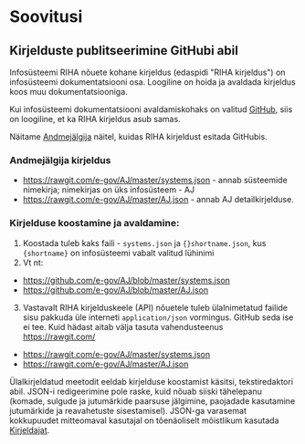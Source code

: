 # Soovitusi

## Kirjelduste publitseerimine GitHubi abil

Infosüsteemi RIHA nõuete kohane kirjeldus (edaspidi "RIHA kirjeldus") on infosüsteemi dokumentatsiooni osa. Loogiline on hoida ja avaldada kirjeldus koos muu dokumentatsiooniga.

Kui infosüsteemi dokumentatsiooni avaldamiskohaks on valitud [GitHub](https://github.com/), siis on loogiline, et ka RIHA kirjeldus asub samas.

Näitame [Andmejälgija](https://github.com/e-gov/AJ) näitel, kuidas RIHA kirjeldust esitada GitHubis.

### Andmejälgija kirjeldus

- https://rawgit.com/e-gov/AJ/master/systems.json - annab süsteemide nimekirja; nimekirjas on üks infosüsteem - AJ
- https://rawgit.com/e-gov/AJ/master/AJ.json - annab AJ detailkirjelduse.

### Kirjelduse koostamine ja avaldamine:

1. Koostada tuleb kaks faili - `systems.json` ja `{}shortname.json`, kus `{shortname}` on infosüsteemi vabalt valitud lühinimi
2. Vt nt:
  - https://github.com/e-gov/AJ/blob/master/systems.json
  - https://github.com/e-gov/AJ/blob/master/AJ.json
3. Vastavalt RIHA kirjelduskeele (API) nõuetele tuleb ülalnimetatud failide sisu pakkuda üle interneti `application/json` vormingus. GitHub seda ise ei tee. Kuid hädast aitab välja tasuta vahendusteenus https://rawgit.com/
  - https://rawgit.com/e-gov/AJ/master/systems.json
  - https://rawgit.com/e-gov/AJ/master/AJ.json

Ülalkirjeldatud meetodit eeldab kirjelduse koostamist käsitsi, tekstiredaktori abil. JSON-i redigeerimine pole raske, kuid nõuab siiski tähelepanu (komade, sulgude ja jutumärkide paarsuse jälgimine, paojadade kasutamine jutumärkide ja reavahetuste sisestamisel). JSON-ga varasemat kokkupuudet mitteomaval kasutajal on tõenäoliselt mõistlikum kasutada [Kirjeldajat](/Kirjeldaja).
